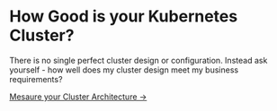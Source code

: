 # How Good is your Kubernetes Cluster?

<p class="lead">
	There is no single perfect cluster design or configuration. Instead ask yourself - how well does my cluster design meet my business requirements?
</p>

<a class="btn btn-lrg" href="/app">Mesaure your Cluster Architecture &rarr;</a>
